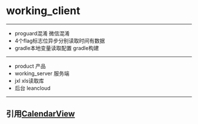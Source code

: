 # working_client
--------
+ proguard混淆 微信混淆
+ 4个flag标志位异步分别读取时间有数据
+ gradle本地变量读取配置 gradle构建
------------
+ product 产品
+ working_server 服务端
+ jxl xls读取库
+ 后台 leancloud

--------
引用[CalendarView](https://github.com/Othershe/CalendarView)
-------

